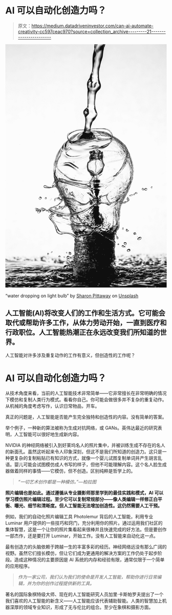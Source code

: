 # AI 可以自动化创造力吗？

> 原文：<https://medium.datadriveninvestor.com/can-ai-automate-creativity-cc597ceac970?source=collection_archive---------21----------------------->

![](img/1b171c190cb7623dcdca4ccab2dff6ff.png)

“water dropping on light bulb” by [Sharon Pittaway](https://unsplash.com/@sharonp?utm_source=medium&utm_medium=referral) on [Unsplash](https://unsplash.com?utm_source=medium&utm_medium=referral)

## 人工智能(AI)将改变人们的工作和生活方式。它可能会取代或帮助许多工作，从体力劳动开始，一直到医疗和行政职位。人工智能热潮正在永远改变我们所知道的世界。

人工智能对许多涉及重复动作的工作有意义，但创造性的工作呢？

# AI 可以自动化创造力吗？

从技术角度来看，当前的人工智能技术非常简单——它非常擅长在非常明确的情况下模仿和复制人类行为模式。看看你自己。你可能会做很多并不复杂的重复动作。从机械的角度考虑写作，认识日常物品，开车。

真正的问题是，人工智能是否能产生完全独特和创造性的内容。没有简单的答案。

举个例子，一种新的算法被称为生成对抗网络，或 GANs。英伟达最近的研究表明，人工智能可以很好地生成新内容。

NVIDIA 的神经网络被引入到好莱坞名人的照片集中，并被训练生成不存在的名人的新面孔。虽然这听起来令人印象深刻，但这不是我们所知道的创造力。这只是一种更复杂的复制粘贴已有知识的方式，就像一个婴儿试图复制单词并产生胡言乱语。婴儿可能会试图模仿成人书写的样子，但他不可能理解内容。这个名人脸生成器做着同样的事情——它模仿，但不创造。区别纯粹是哲学上的。

> *“一切艺术创作都是一种模仿。”—柏拉图*

**照片编辑也是如此。通过遵循从专业摄影师那里学到的最佳实践和模式，AI 可以学习模仿照片编辑过程。至少它可以复制常规部分——像人类编辑一样修正白平衡、曝光、细节和清晰度。但人工智能无法增加创造性。这仍然需要人工干预。**

例如，我们的自动化照片编辑工具 Photolemur 背后的人工智能，利用专业 Luminar 用户提供的一些技巧和窍门，充分利用你的照片。通过运用我们社区的集体智慧，这是一个让你的照片集看起来很棒并且快速完成的好方法。但是要创作一部杰作，还是要打开 Luminar，开始工作。没有人工智能来自动化这一点。

最有创造力的头脑依赖于跨越一生的丰富多彩的经历。神经网络远没有那么广阔的视野。虽然它们擅长模仿，但让它们成为更通用的解决方案的工作仍处于起步阶段。造成这种情况的主要原因是 AI 系统的内存和经验有限，通常仅限于一个简单的应用程序。

> *作为一家公司，我们认为我们的使命是开发人工智能，帮助你进行日常编辑，并为你的创作过程提供新的工具。*

著名的国际象棋特级大师、现在的人工智能研究人员加里·卡斯帕罗夫提出了一个我们喜欢的人工智能的新含义——人工智能应该代表辅助智能。人类的智慧加上机器深厚的领域专业知识，形成了无与伦比的组合。至少在象棋和摄影方面。